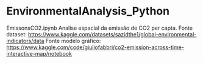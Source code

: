 # EnvironmentalAnalysis_Python

EmissonsCO2.ipynb
Analise espacial da emissão de CO2 per capta.
Fonte dataset: https://www.kaggle.com/datasets/sazidthe1/global-environmental-indicators/data
Fonte modelo gráfico: https://www.kaggle.com/code/giuliofabbri/co2-emission-across-time-interactive-map/notebook
